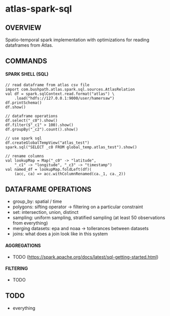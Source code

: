 # atlas-spark-sql
## OVERVIEW
Spatio-temporal spark implementation with optimizations for reading dataframes from Atlas.

## COMMANDS
#### SPARK SHELL (SQL)
    // read dataframe from atlas csv file
    import com.bushpath.atlas.spark.sql.sources.AtlasRelation
    val df = spark.sqlContext.read.format("atlas") \
        .load("hdfs://127.0.0.1:9000/user/hamersaw")
    df.printSchema()
    df.show()

    // dataframe operations
    df.select("_c0").show()
    df.filter($"_c1" > 100).show()
    df.groupBy("_c2").count().show()

    // use spark sql
    df.createGlobalTempView("atlas_test")
    spark.sql("SELECT _c0 FROM global_temp.atlas_test").show()

    // rename columns
    val lookupMap = Map("_c0" -> "latitude",
        "_c1" -> "longitude", "_c3" -> "timestamp")
    val named_df = lookupMap.foldLeft(df)(
        (acc, ca) => acc.withColumnRenamed(ca._1, ca._2))

## DATAFRAME OPERATIONS
- group_by: spatial / time
- polygons: sifting operator -> filtering on a particular constraint
- set: intersection, union, distinct
- sampling: uniform sampling, stratified sampling (at least 50 observations from everything)
- merging datasets: epa and noaa -> tollerances between datasets
- joins: what does a join look like in this system

#### AGGREGATIONS
- TODO (https://spark.apache.org/docs/latest/sql-getting-started.html)
#### FILTERING
- TODO

## TODO
- everything
